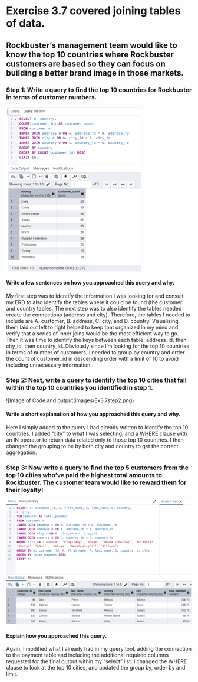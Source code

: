 # Exercise 3.7 covered joining tables of data.

##  Rockbuster’s management team would like to know the top 10 countries where Rockbuster customers are based so they can focus on building a better brand image in those markets.

### Step 1: Write a query to find the top 10 countries for Rockbuster in terms of customer numbers. 

![Image of code and output](images/Ex3.7step1.png)

#### Write a few sentences on how you approached this query and why.
My first step was to identify the information I was looking for and consult my ERD to also
identify the tables where it could be found (the customer and country tables. The next step was
to also identify the tables needed create the connections (address and city). Therefore, the
tables I needed to include are A. customer, B. address, C. city, and D. country. Visualizing them
laid out left to right helped to keep that organized in my mind and verify that a series of inner
joins would be the most efficient way to go. Then it was time to identify the keys between each
table: address_id, then city_id, then country_id. Obviously since I’m looking for the top 10
countries in terms of number of customers, I needed to group by country and order the count
of customer_id in descending order with a limit of 10 to avoid including unnecessary
information. 

### Step 2: Next, write a query to identify the top 10 cities that fall within the top 10 countries you identified in step 1.

![Image of Code and output(images/Ex3.7step2.png)

#### Write a short explanation of how you approached this query and why.
Here I simply added to the query I had already written to identify the top 10 countries. I added
“city” to what I was selecting, and a WHERE clause with an IN operator to return data related
only to those top 10 countries. I then changed the grouping to be by both city and country to
get the correct aggregation. 

### Step 3: Now write a query to find the top 5 customers from the top 10 cities who’ve paid the highest total amounts to Rockbuster. The customer team would like to reward them for their loyalty!

![Image of code and output](images/Ex3.7step3.png)

#### Explain how you approached this query.
Again, I modified what I already had in my query tool, adding the connection to the payment
table and including the additional required columns requested for the final output within my
“select” list. I changed the WHERE clause to look at the top 10 cities, and updated the group by,
order by and limit. 
